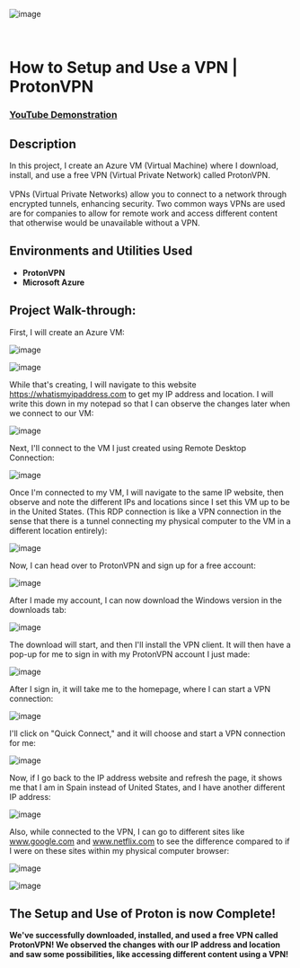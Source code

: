 <p align="center">
 
![image](https://github.com/user-attachments/assets/631445ef-105b-4349-9a57-cc95678c7928)

<br />

<h1>How to Setup and Use a VPN | ProtonVPN</h1>

 ### [YouTube Demonstration](https://youtube.com)

<h2>Description</h2>
In this project, I create an Azure VM (Virtual Machine) where I download, install, and use a free VPN (Virtual Private Network) called ProtonVPN. <br />
<br />
VPNs (Virtual Private Networks) allow you to connect to a network through encrypted tunnels, enhancing security. Two common ways VPNs are used are for companies to allow for remote work and access different content that otherwise would be unavailable without a VPN.  
<br/>

<h2>Environments and Utilities Used</h2>

- <b>ProtonVPN</b>
- <b>Microsoft Azure</b>

<h2>Project Walk-through:</h2>

<p align="center">

First, I will create an Azure VM:

![image](https://github.com/user-attachments/assets/52c6fc6c-8a73-419d-8f1d-85a92112f5af)

![image](https://github.com/user-attachments/assets/d8686cc1-6118-4d9d-b4c0-9a097feb49bf)

While that's creating, I will navigate to this website https://whatismyipaddress.com to get my IP address and location. I will write this down in my notepad so that I can observe the changes later when we connect to our VM:

![image](https://github.com/user-attachments/assets/27f8ce4c-41fa-4d81-b33c-6412985b61eb)

Next, I'll connect to the VM I just created using Remote Desktop Connection:

![image](https://github.com/user-attachments/assets/94e185e8-e4df-4b50-8c1d-6ef1a343a87b)

Once I'm connected to my VM, I will navigate to the same IP website, then observe and note the different IPs and locations since I set this VM up to be in the United States. (This RDP connection is like a VPN connection in the sense that there is a tunnel connecting my physical computer to the VM in a different location entirely):

![image](https://github.com/user-attachments/assets/ad7bae38-e9c5-4e23-94b2-f72dee2f41f1)

Now, I can head over to ProtonVPN and sign up for a free account:

![image](https://github.com/user-attachments/assets/398fe8b9-9f14-4d55-a34b-0f7176e513b8)

After I made my account, I can now download the Windows version in the downloads tab:

![image](https://github.com/user-attachments/assets/806b2e01-9e0e-47ba-8f92-880835c17e87)

The download will start, and then I'll install the VPN client. It will then have a pop-up for me to sign in with my ProtonVPN account I just made:

![image](https://github.com/user-attachments/assets/da15af2a-33e9-403e-981e-cd2acebf9765)

After I sign in, it will take me to the homepage, where I can start a VPN connection:

![image](https://github.com/user-attachments/assets/8b2a3190-d845-4b67-8de1-777b5afe2c38)

I'll click on "Quick Connect," and it will choose and start a VPN connection for me:

![image](https://github.com/user-attachments/assets/8cbc289a-99f8-49a1-9776-5863481cae08)

Now, if I go back to the IP address website and refresh the page, it shows me that I am in Spain instead of United States, and I have another different IP address:

![image](https://github.com/user-attachments/assets/27b3e540-a216-47d7-913d-625a3fde2cc0)

Also, while connected to the VPN, I can go to different sites like www.google.com and www.netflix.com to see the difference compared to if I were on these sites within my physical computer browser:

![image](https://github.com/user-attachments/assets/0112df67-523e-466a-b560-3f4a9dad5434)

![image](https://github.com/user-attachments/assets/9984cd46-2d57-402c-8ae7-09e838eb8c02)

<h2> The Setup and Use of Proton is now Complete!</h2>

<b> We've successfully downloaded, installed, and used a free VPN called ProtonVPN! We observed the changes with our IP address and location and saw some possibilities, like accessing different content using a VPN! </b>
